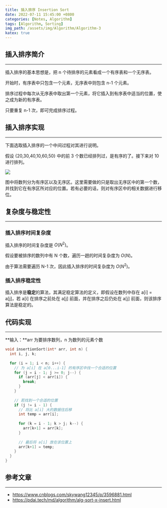 ```yaml
---
title: 插入排序 Insertion Sort
date: 2022-07-11 15:45:00 +0800
categories: [Notes, Algorithm]
tags: [Algorithm, Sorting]
img_path: /assets/img/Algorithm/Algorithm-3
katex: true
---
```


## **插入排序简介**

---

插入排序的基本思想是，把 n 个待排序的元素看成一个有序表和一个无序表。

开始时，有序表中只包含一个元素，无序表中则包含 n-1 个元素。

排序过程中每次从无序表中取出第一个元素，将它插入到有序表中适当的位置，使之成为新的有序表。

只要重复 n-1 次，即可完成排序过程。



## **插入排序实现**

---

下面选取插入排序的一个中间过程对其进行说明。

假设 {20,30,40,10,60,50} 中的前 3 个数已经排列过，是有序的了。接下来对 10 进行排列。

![](insertion-sort.jpeg)

图中将数列分为有序区以及无序区。这里需要做的只是取出无序区中的第一个数，并找到它在有序区所对应的位置。若有必要的话，则对有序区中的相关数据进行移位。



## **复杂度与稳定性**

---

### **插入排序时间复杂度**

插入排序的时间复杂度是 $O(N^2)$。

假设要被排序的数列中有 N 个数，遍历一趟的时间复杂度为 $O(N)$。

由于算法需要遍历 N-1 次，因此插入排序的时间复杂度为 $O(N^2)$。



### **插入排序稳定性**

插入排序是**稳定**的算法，其满足稳定算法的定义，即假设在数列中存在 a[i] = a[j]，若 a[i] 在排序之前处在 a[j] 前面，并在排序之后仍处在 a[j] 前面，则该排序算法是稳定的。



## **代码实现**

---

**输入：**arr 为要排序数列，n 为数列的元素个数

``` cpp
void insertionSort(int* arr, int n) {
  int i, j, k;
  
  for (i = 1; i < n; i++) {
   	// 为 a[i] 在 a[0...i-1] 的有序区中找一个合适的位置
    for (j = i - 1; j >= 0; j--) {
      if (arr[j] < arr[i]) {
        break;
      }
    }
    
    // 若找到一个合适的位置
    if (j != i - 1) {
      // 将比 a[i] 大的数据往后移
      int temp = arr[i];
      
      for (k = i - 1; k > j; k--) {
        arr[k+1] = arr[k];
      }
      
      // 最后将 a[i] 放在该位置上
      arr[k+1] = temp;
    }
  }
}
```



## **参考文章**

---

- <https://www.cnblogs.com/skywang12345/p/3596881.html>
- <https://pdai.tech/md/algorithm/alg-sort-x-insert.html>

